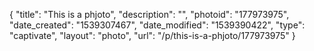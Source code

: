 {
    "title": "This is a phjoto",
    "description": "",
    "photoid": "177973975",
    "date_created": "1539307467",
    "date_modified": "1539390422",
    "type": "captivate",
    "layout": "photo",
    "url": "\/p\/this-is-a-phjoto\/177973975"
}
